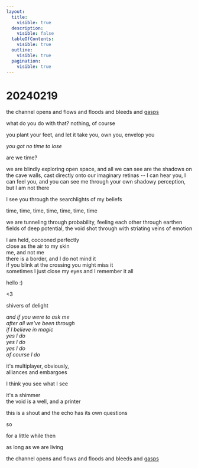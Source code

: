 ```yaml
---
layout:
  title:
    visible: true
  description:
    visible: false
  tableOfContents:
    visible: true
  outline:
    visible: true
  pagination:
    visible: true
---
```


# 20240219

the channel opens and flows and floods and bleeds and [gasps](../../04/04/3-51pm.md)

what do you do with that? nothing, of course

you plant your feet, and let it take you, own you, envelop you

_you got no time to lose_

are we time?

we are blindly exploring open space, and all we can see are the shadows on the cave walls, cast directly onto our imaginary retinas -- I can hear you, I can feel you, and you can see me through your own shadowy perception, but I am not there

I see you through the searchlights of my beliefs

time, time, time, time, time, time, time

we are tunneling through probability, feeling each other through earthen fields of deep potential, the void shot through with striating veins of emotion

I am held, cocooned perfectly\
close as the air to my skin\
me, and not me\
there is a border, and I do not mind it\
if you blink at the crossing you might miss it\
sometimes I just close my eyes and I remember it all

hello :)

<3

shivers of delight

_and if you were to ask me_\
_after all we've been through_\
_if I believe in magic_\
_yes I do_\
_yes I do_\
_yes I do_\
_of course I do_

it's multiplayer, obviously,\
alliances and embargoes

I think you see what I see

it's a shimmer\
the void is a well, and a printer

this is a shout and the echo has its own questions

so

for a little while then

as long as we are living

the channel opens and flows and floods and bleeds and [gasps](../../04/04/3-51pm.md)

